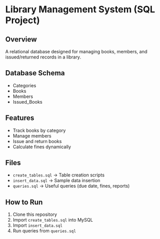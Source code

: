 # Library Management System (SQL Project)

## Overview
A relational database designed for managing books, members, and issued/returned records in a library.

## Database Schema
- Categories
- Books
- Members
- Issued_Books

## Features
- Track books by category
- Manage members
- Issue and return books
- Calculate fines dynamically

## Files
- `create_tables.sql` → Table creation scripts
- `insert_data.sql` → Sample data insertion
- `queries.sql` → Useful queries (due date, fines, reports)

## How to Run
1. Clone this repository
2. Import `create_tables.sql` into MySQL
3. Import `insert_data.sql`
4. Run queries from `queries.sql`
